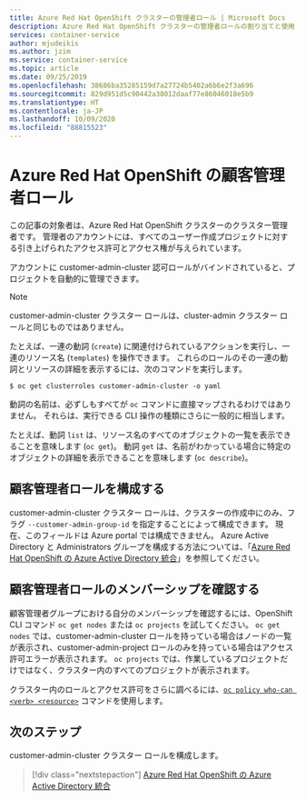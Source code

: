 ```yaml
---
title: Azure Red Hat OpenShift クラスターの管理者ロール | Microsoft Docs
description: Azure Red Hat OpenShift クラスターの管理者ロールの割り当てと使用
services: container-service
author: mjudeikis
ms.author: jzim
ms.service: container-service
ms.topic: article
ms.date: 09/25/2019
ms.openlocfilehash: 38686ba35285159d7a27724b5402a6b6e2f3a696
ms.sourcegitcommit: 829d951d5c90442a38012daaf77e86046018e5b9
ms.translationtype: HT
ms.contentlocale: ja-JP
ms.lasthandoff: 10/09/2020
ms.locfileid: "88815523"
---
```

# <a name="azure-red-hat-openshift-customer-administrator-role"></a>Azure Red Hat OpenShift の顧客管理者ロール
 
この記事の対象者は、Azure Red Hat OpenShift クラスターのクラスター管理者です。 管理者のアカウントには、すべてのユーザー作成プロジェクトに対する引き上げられたアクセス許可とアクセス権が与えられています。

アカウントに customer-admin-cluster 認可ロールがバインドされていると、プロジェクトを自動的に管理できます。

> [!Note] 
> customer-admin-cluster クラスター ロールは、cluster-admin クラスター ロールと同じものではありません。

たとえば、一連の動詞 (`create`) に関連付けられているアクションを実行し、一連のリソース名 (`templates`) を操作できます。 これらのロールのその一連の動詞とリソースの詳細を表示するには、次のコマンドを実行します。

`$ oc get clusterroles customer-admin-cluster -o yaml`

動詞の名前は、必ずしもすべてが `oc` コマンドに直接マップされるわけではありません。 それらは、実行できる CLI 操作の種類にさらに一般的に相当します。 

たとえば、動詞 `list` は、リソース名のすべてのオブジェクトの一覧を表示できることを意味します (`oc get`)。 動詞 `get` は、名前がわかっている場合に特定のオブジェクトの詳細を表示できることを意味します (`oc describe`)。

## <a name="configure-the-customer-administrator-role"></a>顧客管理者ロールを構成する

customer-admin-cluster クラスター ロールは、クラスターの作成中にのみ、フラグ `--customer-admin-group-id` を指定することによって構成できます。 現在、このフィールドは Azure portal では構成できません。 Azure Active Directory と Administrators グループを構成する方法については、「[Azure Red Hat OpenShift の Azure Active Directory 統合](howto-aad-app-configuration.md)」を参照してください。

## <a name="confirm-membership-in-the-customer-administrator-role"></a>顧客管理者ロールのメンバーシップを確認する

顧客管理者グループにおける自分のメンバーシップを確認するには、OpenShift CLI コマンド `oc get nodes` または `oc projects` を試してください。 `oc get nodes` では、customer-admin-cluster ロールを持っている場合はノードの一覧が表示され、customer-admin-project ロールのみを持っている場合はアクセス許可エラーが表示されます。 `oc projects` では、作業しているプロジェクトだけではなく、クラスター内のすべてのプロジェクトが表示されます。

クラスター内のロールとアクセス許可をさらに調べるには、[`oc policy who-can <verb> <resource>`](https://docs.openshift.com/container-platform/3.11/admin_guide/manage_rbac.html#managing-role-bindings) コマンドを使用します。

## <a name="next-steps"></a>次のステップ

customer-admin-cluster クラスター ロールを構成します。
> [!div class="nextstepaction"]
> [Azure Red Hat OpenShift の Azure Active Directory 統合](howto-aad-app-configuration.md)
